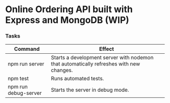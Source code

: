 # Online Ordering API built with Express and MongoDB (WIP)

### Tasks

| Command | Effect |
| ----------- | ----------- |
| npm run server | Starts a development server with nodemon that automatically refreshes with new changes. |
| npm test | Runs automated tests. |
| npm run debug-server | Starts the server in debug mode. |